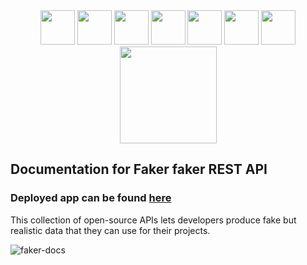 <div align="center"><img width="55" src="https://raw.githubusercontent.com/gilbarbara/logos/master/logos/eslint.svg"/>
  <img width="55" src="https://raw.githubusercontent.com/gilbarbara/logos/master/logos/javascript.svg"/>
  <img width="55" src="https://raw.githubusercontent.com/gilbarbara/logos/master/logos/material-ui.svg"/>
  <img width="55" src="https://raw.githubusercontent.com/gilbarbara/logos/master/logos/react-router.svg"/>
  <img width="55" src="https://raw.githubusercontent.com/gilbarbara/logos/master/logos/react.svg"/>
  <img width="55" src="https://raw.githubusercontent.com/gilbarbara/logos/master/logos/sass.svg"/>
  <img width="55" src="https://raw.githubusercontent.com/gilbarbara/logos/master/logos/typescript-icon.svg"/>
  <img width="155" src="https://user-images.githubusercontent.com/41551585/165564565-30383691-e195-43b4-bdb7-e4d3fa60d2da.svg"/>
</div>


## Documentation for Faker faker REST API
### Deployed app can be found [here](https://fakefaker-docs.herokuapp.com/)
  This collection of open-source APIs lets developers produce fake but realistic data that they can use for their projects.
  
  
  
![faker-docs](https://user-images.githubusercontent.com/41551585/165635702-df824f33-8296-49e7-81d0-5fad9e358bef.gif)
